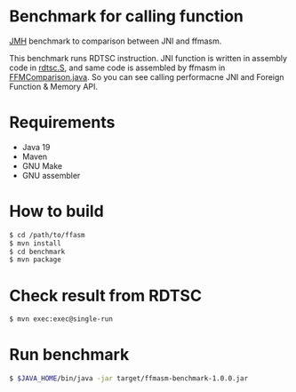 Benchmark for calling function
===================

[JMH](https://github.com/openjdk/jmh) benchmark to comparison between JNI and ffmasm.

This benchmark runs RDTSC instruction. JNI function is written in assembly code in [rdtsc.S](src/main/native/rdtsc.S), and same code is assembled by ffmasm in [FFMComparison.java](src/main/java/com/yasuenag/ffmasm/benchmark/FFMComparison.java). So you can see calling performacne JNI and Foreign Function & Memory API.

# Requirements

* Java 19
* Maven
* GNU Make
* GNU assembler

# How to build

```sh
$ cd /path/to/ffasm
$ mvn install
$ cd benchmark
$ mvn package
```

# Check result from RDTSC

```sh
$ mvn exec:exec@single-run
```

# Run benchmark

```sh
$ $JAVA_HOME/bin/java -jar target/ffmasm-benchmark-1.0.0.jar
```
